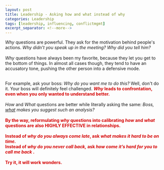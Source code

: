 ```yaml
---
layout: post
title: Leadership - Asking how and what instead of why
categories: Leadership
tags: [leadership, influencing, conflictmgmt]
excerpt_separator: <!--more-->
---
```


<em>Why</em> questions are powerful.&nbsp;They ask for the motivation behind people's actions. <em>Why didn’t you speak up in the meeting? Why did you tell him?</em>&nbsp;<br>
<br>
<em>Why</em> questions have always been my favorite, because they&nbsp;let&nbsp;you get to the bottom of things.&nbsp;In almost all cases though, they&nbsp;tend to have an accusatory tone,&nbsp;pushing the other person into a defensive mode.<br>
<!--more-->
<br>
For example, ask your boss: <em>Why do you want me to do this?&nbsp;</em>Well, don't do it. Your boss will definitely feel challenged.&nbsp;<span style="color:#d40202; font-weight: bold"><em>Why</em>&nbsp;leads to confrontation, even when you only wanted to understand better.</span><br>
<br>
<em>How</em> and <em>What</em> questions are better while literally asking&nbsp;the same:&nbsp;<em>Boss, <u>what</u> makes you suggest such an analysis?</em>&nbsp;<span style="color:#d40202; font-weight: bold"><They invite&nbsp;for more explanation and build empathy&nbsp;without putting the other person into a defensive&nbsp;position.&nbsp;</span><br>
<br>
By the way, reformulating <em>why</em> questions into calibrating <em>how&nbsp;</em>and <em>what</em> questions are also HIGHLY EFFECTIVE&nbsp;in relationships.<br>
<br>
Instead of <em>why do you always come late</em>, ask <em>what makes it hard to be on time.</em>&nbsp;<br>
Instead of <em>why do you never call back,</em>&nbsp;ask <em>how come it’s hard for you to call me back</em>&nbsp;.<br>
<br>
Try it, it will work wonders.&nbsp;</span><br>
&nbsp;</p>